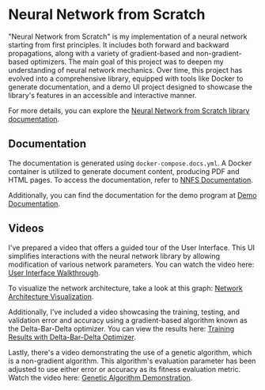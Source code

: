 # Neural Network from Scratch

"Neural Network from Scratch" is my implementation of a neural network starting from first principles. It includes both forward and backward propagations, along with a variety of gradient-based and non-gradient-based optimizers. The main goal of this project was to deepen my understanding of neural network mechanics. Over time, this project has evolved into a comprehensive library, equipped with tools like Docker to generate documentation, and a demo UI project designed to showcase the library's features in an accessible and interactive manner.

For more details, you can explore the [Neural Network from Scratch library documentation](library/nnfs_library.md).

## Documentation

The documentation is generated using `docker-compose.docs.yml`. A Docker container is utilized to generate document content, producing PDF and HTML pages. To access the documentation, refer to [NNFS Documentation](library/docs).

Additionally, you can find the documentation for the demo program at [Demo Documentation](program/nnfs_demo.md).

## Videos

I've prepared a video that offers a guided tour of the User Interface. This UI simplifies interactions with the neural network library by allowing modification of various network parameters. You can watch the video here: [User Interface Walkthrough](videos/Neural%20Networks%20From%20Scratch%20UI.mp4).

To visualize the network architecture, take a look at this graph: [Network Architecture Visualization](https://github.com/JHF101/nnfs/assets/63376348/8baaa871-5875-4679-acbf-a8faedb8e926).

Additionally, I've included a video showcasing the training, testing, and validation error and accuracy using a gradient-based algorithm known as the Delta-Bar-Delta optimizer. You can view the results here: [Training Results with Delta-Bar-Delta Optimizer](https://github.com/JHF101/nnfs/assets/63376348/fff8789a-c740-4f98-ac2b-0da3f8bffae9).

Lastly, there's a video demonstrating the use of a genetic algorithm, which is a non-gradient algorithm. This algorithm's evaluation parameter has been adjusted to use either error or accuracy as its fitness evaluation metric. Watch the video here: [Genetic Algorithm Demonstration](https://github.com/JHF101/nnfs/assets/63376348/d2b1fa2d-7d92-4ec3-97fd-65b4303c9e4d).
